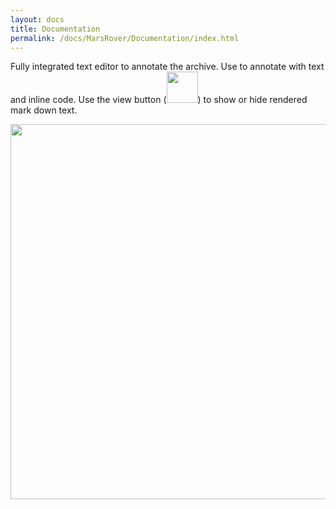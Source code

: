 ```yaml
---
layout: docs
title: Documentation
permalink: /docs/MarsRover/Documentation/index.html
---
```

Fully integrated text editor to annotate the archive. Use to annotate with text and inline code. Use the view button (<img align='centre' src='{{site.baseurl}}/docs/img/Rover/img11.png' width='50' />) to show or hide rendered mark down text.


<img align='centre' src='{{site.baseurl}}/docs/img/Rover/img10.png' width='600' />
